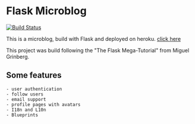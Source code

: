 # Flask Microblog


[![Build Status](https://travis-ci.org/VitorGGs/flask-microblog.svg?branch=master)](https://travis-ci.org/VitorGGs/flask-microblog)

This is a microblog, build with Flask and deployed on heroku.
[click here](https://flask-mini-blog-br.herokuapp.com)

This project was build following the "The Flask Mega-Tutorial" from Miguel Grinberg.

## Some features

	- user authentication
	- follow users
	- email support
	- profile pages with avatars
	- I18n and L10n
	- Blueprints


